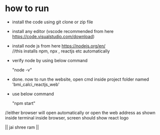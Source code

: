 # how to run
- install the code using git clone or zip file

- install any editor (vscode recommended from here https://code.visualstudio.com/download) 

- install node js from here https://nodejs.org/en/  
  //this installs npm, npx , reactjs etc automatically

- verify node by using below command 

  "node -v"

- done. now to run the website, open cmd inside project folder named 'bmi_calci_reactjs_web' 
- use below command 

  "npm start"
  
//either browser will open automatically or open the web address as shown inside terminal inside browser, screen should show react logo





|| jai shree ram ||
